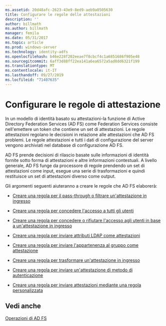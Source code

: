 ```yaml
---
ms.assetid: 20d48afc-2623-43e9-8ed9-aeb9a0505630
title: Configurare le regole delle attestazioni
description: ''
author: billmath
ms.author: billmath
manager: femila
ms.date: 05/31/2017
ms.topic: article
ms.prod: windows-server
ms.technology: identity-adfs
ms.openlocfilehash: b46e228f202eeae7f8cbcf4c1a6851686f905e48
ms.sourcegitcommit: 6aff3d88ff22ea141a6ea6572a5ad8dd6321f199
ms.translationtype: MT
ms.contentlocale: it-IT
ms.lasthandoff: 09/27/2019
ms.locfileid: "71407635"
---
```

# <a name="configure-claim-rules"></a>Configurare le regole di attestazione

In un modello di identità basato su attestazioni\-la funzione di Active Directory Federation Services (AD FS) come Federation Services consiste nell'emettere un token che contiene un set di attestazioni. Le regole attestazioni regolano le decisioni in relazione alle attestazioni che AD FS problemi. Le regole attestazioni e tutti i dati di configurazione del server vengono archiviati nel database di configurazione AD FS.  
  
AD FS prende decisioni di rilascio basate sulle informazioni di identità fornite sotto forma di attestazioni e altre informazioni contestuali. A livello generale, AD FS funge da processore di regole prendendo un set di attestazioni come input, esegue una serie di trasformazioni e quindi restituisce un set di attestazioni diverso come output. 

Gli argomenti seguenti aiuteranno a creare le regole che AD FS elaborerà: 
  
-   [Creare una regola per il pass-through o filtrare un'attestazione in ingresso](../../ad-fs/operations/Create-a-Rule-to-Pass-Through-or-Filter-an-Incoming-Claim.md)  
  
-   [Creare una regola per concedere l'accesso a tutti gli utenti](../../ad-fs/operations/Create-a-Rule-to-Permit-All-Users.md)  
  
-   [Creare una regola per concedere o rifiutare l'accesso agli utenti in base a un'attestazione in ingresso](../../ad-fs/operations/Create-a-Rule-to-Permit-or-Deny-Users-Based-on-an-Incoming-Claim.md)  
  
-   [Creare una regola per inviare attributi LDAP come attestazioni](../../ad-fs/operations/Create-a-Rule-to-Send-LDAP-Attributes-as-Claims.md)  
  
-   [Creare una regola per inviare l'appartenenza al gruppo come attestazione](../../ad-fs/operations/Create-a-Rule-to-Send-Group-Membership-as-a-Claim.md)  
  
-   [Creare una regola per trasformare un'attestazione in ingresso](../../ad-fs/operations/Create-a-Rule-to-Transform-an-Incoming-Claim.md)  
  
-   [Creare una regola per inviare un'attestazione di metodo di autenticazione](../../ad-fs/operations/Create-a-Rule-to-Send-an-Authentication-Method-Claim.md)  
  
-   [Creare una regola per inviare attestazioni mediante una regola personalizzata](../../ad-fs/operations/Create-a-Rule-to-Send-Claims-Using-a-Custom-rule.md)  

## <a name="see-also"></a>Vedi anche  
[Operazioni di AD FS](../../ad-fs/AD-FS-2016-Operations.md) 
